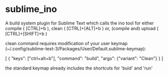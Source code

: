 sublime_ino
===========

A build system plugin for Sublime Text which calls the ino tool for either compile ( [CTRL]+b ), clean ( [CTRL]+[ALT]+b ) or, (compile and) upload ( [CTRL]+[SHIFT]+b )

clean command requires modification of your user keymap (~/.config/sublime-text-3/Packages/User/Default.sublime-keymap):


[
    { "keys": ["ctrl+alt+b"], "command": "build", "args": {"variant": "Clean"} }
]

the standard keymap already includes the shortcuts for 'buid' and 'run'
